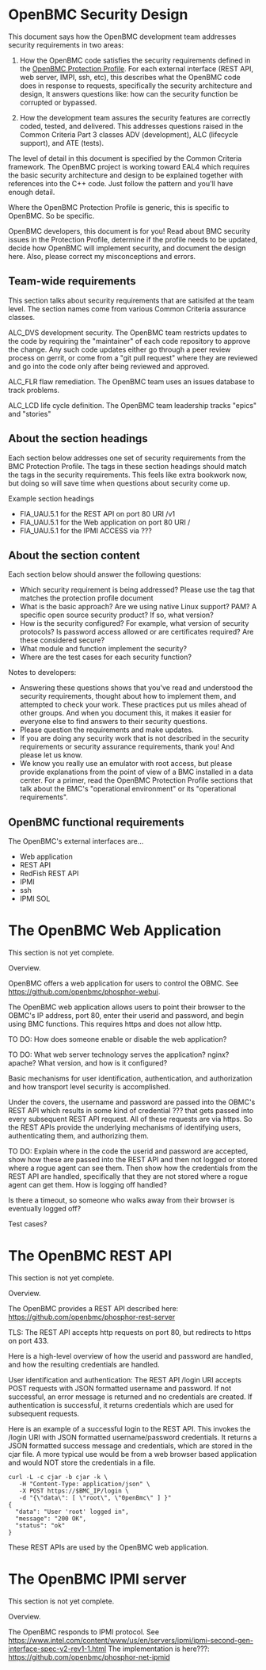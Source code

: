 # OpenBMC Security Design

This document says how the OpenBMC development team
addresses security requirements in two areas:

 1. How the OpenBMC code satisfies the security requirements defined
    in the [OpenBMC Protection Profile](obmc-protection-profile.md).
    For each external interface (REST API, web server, IMPI, ssh, etc),
    this describes what the OpenBMC code does in response to requests,
    specifically the security architecture and design,
    It answers questions like: how can the security function be
    corrupted or bypassed.

 2. How the development team assures the security features are
    correctly coded, tested, and delivered.
    This addresses questions raised in the Common Criteria Part 3
    classes ADV (development), ALC (lifecycle support), and ATE (tests).

The level of detail in this document is specified by
the Common Criteria framework.
The OpenBMC project is working toward EAL4 which
requires the basic security architecture and design
to be explained together with references into the C++ code.
Just follow the pattern and you'll have enough detail.


Where the OpenBMC Protection Profile is generic,
this is specific to OpenBMC.
So be specific.

OpenBMC developers, this document is for you!
Read about BMC security issues in the Protection Profile,
determine if the profile needs to be updated,
decide how OpenBMC will implement security, and
document the design here.
Also, please correct my misconceptions and errors.


Team-wide requirements
----------------------
This section talks about security requirements
that are satisifed at the team level.
The section names come from various
Common Criteria assurance classes.

ALC_DVS development security.
The OpenBMC team restricts updates to the code by requiring
the "maintainer" of each code repository to approve the change.
Any such code updates either go through a peer review process
on gerrit, or come from a "git pull request" where
they are reviewed and go into the code
only after being reviewed and approved.


ALC_FLR flaw remediation.
The OpenBMC team uses an issues database to track problems.

ALC_LCD life cycle definition.
The OpenBMC team leadership tracks "epics" and "stories"





About the section headings
--------------------------

Each section below addresses one set of security requirements
from the BMC Protection Profile.
The tags in these section headings should match the tags
in the security requirements.
This feels like extra bookwork now, but doing so will save time
when questions about security come up.

Example section headings
 - FIA_UAU.5.1 for the REST API on port 80 URI /v1
 - FIA_UAU.5.1 for the Web application on port 80 URI /
 - FIA_UAU.5.1 for the IPMI ACCESS via ???


About the section content
-------------------------

Each section below should answer the following questions:
 - Which security requirement is being addressed?
   Please use the tag that matches the protection profile document
 - What is the basic approach?
   Are we using native Linux support?  PAM?
   A specific open source security product?  If so, what version?
 - How is the security configured?
   For example, what version of security protocols?
   Is password access allowed or are certificates required?
   Are these considered secure?
 - What module and function implement the security?
 - Where are the test cases for each security function?

Notes to developers:
 - Answering these questions shows that you've
   read and understood the security requirements,
   thought about how to implement them, and
   attempted to check your work.
   These practices put us miles ahead of other groups.
   And when you document this, it makes it easier for everyone else
   to find answers to their security questions.
 - Please question the requirements and make updates.
 - If you are doing any security work that is not described 
   in the security requirements or security assurance requirements,
   thank you!  And please let us know.
 - We know you really use an emulator with root access, but
   please provide explanations from the point of view of
   a BMC installed in a data center.
   For a primer, read the OpenBMC Protection Profile sections that
   talk about the BMC's "operational environment" or its
   "operational requirements".


## OpenBMC functional requirements

The OpenBMC's external interfaces are...
 - Web application
 - REST API
 - RedFish REST API
 - IPMI
 - ssh
 - IPMI SOL


The OpenBMC Web Application
===========================

This section is not yet complete.


Overview.

OpenBMC offers a web application for users to control the OBMC.
See https://github.com/openbmc/phosphor-webui.

The OpenBMC web application allows users to point their browser to
the OBMC's IP address, port 80, enter their userid and password,
and begin using BMC functions.
This requires https and does not allow http.

TO DO: How does someone enable or disable the web application?

TO DO: What web server technology serves the application?  nginx?  apache?
What version, and how is it configured?

Basic mechanisms for user identification, authentication, and authorization
and how transport level security is accomplished.

Under the covers, the username and password are passed into the 
OBMC's REST API which results in some kind of credential ???
that gets passed into every subsequent REST API request.
All of these requests are via https.
So the REST APIs provide the underlying mechanisms of
identifying users,
authenticating them,
and authorizing them.

TO DO: Explain where in the code the userid and password are
accepted, show how these are passed into the REST API and 
then not logged or stored where a rogue agent can see them.
Then show how the credentials from the REST API are handled,
specifically that they are not stored where a rogue agent can get them.
How is logging off handled?

Is there a timeout, so someone who walks away from their browser
is eventually logged off?

Test cases?


The OpenBMC REST API
====================

This section is not yet complete.

Overview.

The OpenBMC provides a REST API described here:
https://github.com/openbmc/phosphor-rest-server

TLS: 
The REST API accepts http requests on port 80, but 
redirects to https on port 433.

Here is a high-level overview of
how the userid and password are handled,
and how the resulting credentials are handled.

User identification and authentication:
The REST API /login URI accepts POST requests
with JSON formatted username and password.
If not successful, an error message is returned
and no credentials are created.
If authentication is successful, it returns
credentials which are used for subsequent requests.

Here is an example of a successful login to the REST API.
This invokes the /login URI with
JSON formatted username/password credentials.
It returns a JSON formatted success message and
credentials, which are stored in the cjar file.
A more typical use would be from a web browser based application
and would NOT store the credentials in a file.

```
curl -L -c cjar -b cjar -k \
   -H "Content-Type: application/json" \
   -X POST https://$BMC_IP/login \
   -d "{\"data\": [ \"root\", \"0penBmc\" ] }"
{
  "data": "User 'root' logged in",
  "message": "200 OK",
  "status": "ok"
}
```


These REST APIs are used by the OpenBMC web application.



The OpenBMC IPMI server
=======================

This section is not yet complete.

Overview.

The OpenBMC responds to IPMI protocol.
See https://www.intel.com/content/www/us/en/servers/ipmi/ipmi-second-gen-interface-spec-v2-rev1-1.html
The implementation is here???:
https://github.com/openbmc/phosphor-net-ipmid

